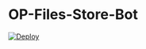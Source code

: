# OP-Files-Store-Bot


[![Deploy](https://www.herokucdn.com/deploy/button.svg)](https://heroku.com/deploy?template=https://github.com/VCbro/OP-Files-Store-Bot)
